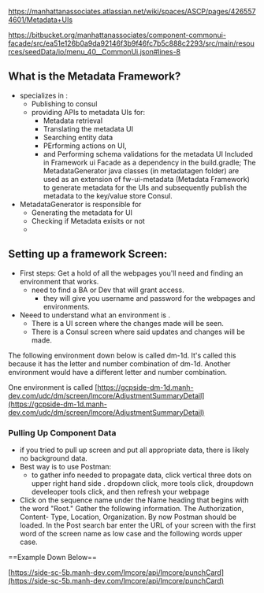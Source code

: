 

https://manhattanassociates.atlassian.net/wiki/spaces/ASCP/pages/4265574601/Metadata+UIs


https://bitbucket.org/manhattanassociates/component-commonui-facade/src/ea51e126b0a9da92146f3b9f46fc7b5c888c2293/src/main/resources/seedData/io/menu_40__CommonUi.json#lines-8

## What is the Metadata Framework?

- specializes in :
	- Publishing to consul
	- providing APIs to metadata UIs for:
		- Metadata retrieval
		- Translating the metadata UI
		- Searching entity data
		- PErforming actions on UI,
		- and Performing schema validations for the metadata UI
Included in Framework ui Facade as a dependency in the build.gradle;
The MetadataGenerator java classes (in metadatagen folder) are used as an extension of fw-ui-metadata (Metadata Framework) to generate metadata for the UIs and subsequently publish the metadata to the key/value store Consul.
- MetadataGenerator is responsible for 
	- Generating the metadata for UI
	- Checking if Metadata exisits or not
	- 




## Setting up a framework Screen:

- First steps: Get a hold of all the webpages you'll need and finding an environment that works. 
	- need to find a BA or Dev that will grant access. 
		- they will give you username and password for the webpages and environments. 
- Neeed to understand what an environment is . 
	- There is a UI screen where the changes made will be seen.
	- There is a Consul screen where said updates and changes will be made. 

The following environment down below is called dm-1d. It's called this because it has the letter and number combination of dm-1d. Another environment would have a different letter and number combination.

One environment is called [https://gcpside-dm-1d.manh-dev.com/udc/dm/screen/lmcore/AdjustmentSummaryDetail](https://gcpside-dm-1d.manh-dev.com/udc/dm/screen/lmcore/AdjustmentSummaryDetail)

### Pulling Up Component Data
- if you tried to pull up screen  and put all appropriate data, there is likely no background data. 
- Best way is to use Postman:
	- to gather info needed to propagate data, click vertical three dots on upper right hand side . dropdown click, more tools click, droupdown develeoper tools click, and then refresh your webpage
- Click on the sequence name under the Name heading that begins with the word "Root." Gather the following information. The Authorization, Content- Type, Location, Organization. By now Postman should be loaded. In the Post search bar enter the URL of your screen with the first word of the screen name as low case and the following words upper case.

==Example Down Below==

[https://side-sc-5b.manh-dev.com/lmcore/api/lmcore/punchCard](https://side-sc-5b.manh-dev.com/lmcore/api/lmcore/punchCard)


